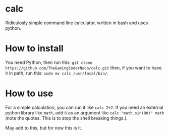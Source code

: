 # calc
Ridiculosly simple command line calculator, written in bash and uses python.

# How to install

You need Python, then run this:
```git clone https://github.com/TheGamingCoderNoob/calc.git```
then, if you want to have it in path, run this:
```sudo mv calc /usr/local/bin/```.

# How to use

For a simple calculation, you can run it like `calc 2+2`.
If you need an external python library like `math`, add it as an argument like `calc "math.sin(90)" math` (note the quotes. This is to stop the shell breaking things.).

May add to this, but for now this is it.
